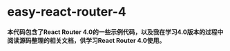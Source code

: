 # easy-react-router-4

#### 本代码包含了React Router 4.0的一些示例代码，以及我在学习4.0版本的过程中阅读源码整理的相关文档，供学习React Router 4.0使用。